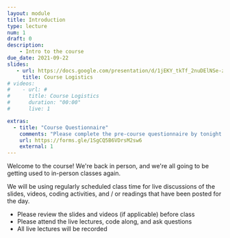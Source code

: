 ```yaml
---
layout: module
title: Introduction
type: lecture
num: 1
draft: 0
description:
    - Intro to the course
due_date: 2021-09-22
slides:
   - url: https://docs.google.com/presentation/d/1jEKY_tkTf_2nuDElNSe-zGqHXSnXwqJ7DRK9p5kDmgg/edit?usp=sharing
     title: Course Logistics
# videos:
#    - url: #
#      title: Course Logistics
#      duration: "00:00"
#      live: 1

extras:
  - title: "Course Questionnaire"
    comments: "Please complete the pre-course questionnaire by tonight (9/22)!"
    url: https://forms.gle/1SgCQ5B6VDrsM2sw6
    external: 1
---
```


Welcome to the course! We're back in person, and we're all going to be getting used to in-person classes again.

We will be using regularly scheduled class time for live discussions of the slides, videos, coding activities, and / or readings that have been posted for the day. 

* Please review the slides and videos (if applicable) before class
* Please attend the live lectures, code along, and ask questions
* All live lectures will be recorded
